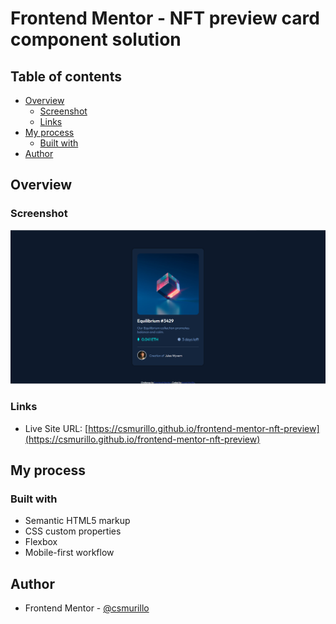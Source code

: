 # Frontend Mentor - NFT preview card component solution

## Table of contents

- [Overview](#overview)
  - [Screenshot](#screenshot)
  - [Links](#links)
- [My process](#my-process)
  - [Built with](#built-with)
- [Author](#author)

## Overview
### Screenshot

![](./screenshot.png)

### Links

- Live Site URL: [https://csmurillo.github.io/frontend-mentor-nft-preview](https://csmurillo.github.io/frontend-mentor-nft-preview)

## My process

### Built with

- Semantic HTML5 markup
- CSS custom properties
- Flexbox
- Mobile-first workflow

## Author

- Frontend Mentor - [@csmurillo](https://www.frontendmentor.io/profile/csmurillo)
